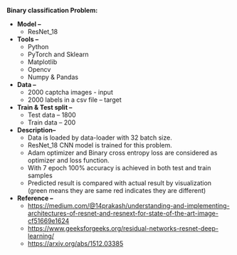 <p><strong>Binary classification Problem:</strong></p>
<ul>
<li><strong>Model &ndash; </strong>
<ul>
<li>ResNet_18</li>
</ul>
</li>
<li><strong>Tools &ndash; </strong>
<ul>
<li>Python</li>
<li>PyTorch and Sklearn</li>
<li>Matplotlib</li>
<li>Opencv</li>
<li>Numpy & Pandas</li>
</ul>
</li>
<li><strong>Data &ndash; </strong>
<ul>
<li>2000 captcha images - input</li>
<li>2000 labels in a csv file &ndash; target</li>
</ul>
</li>
<li><strong>Train &amp; Test split &ndash;</strong>
<ul>
<li>Test data &ndash; 1800</li>
<li>Train data &ndash; 200</li>
</ul>
</li>
<li><strong>Description&ndash; </strong>
<ul>
<li>Data is loaded by data-loader with 32 batch size.</li>
<li>ResNet_18 CNN model is trained for this problem.</li>
<li>Adam optimizer and Binary cross entropy loss are considered as optimizer and loss function.</li>
<li>With 7 epoch 100% accuracy is achieved in both test and train samples</li>
<li>Predicted result is compared with actual result by visualization (green means they are same red indicates they are different)</li>
</ul>
</li>
<li><strong>Reference &ndash; </strong>
<ul>
<li><a href="https://medium.com/@14prakash/understanding-and-implementing-architectures-of-resnet-and-resnext-for-state-of-the-art-image-cf51669e1624">https://medium.com/@14prakash/understanding-and-implementing-architectures-of-resnet-and-resnext-for-state-of-the-art-image-cf51669e1624</a></li>
<li><a href="https://www.geeksforgeeks.org/residual-networks-resnet-deep-learning/">https://www.geeksforgeeks.org/residual-networks-resnet-deep-learning/</a></li>
<li><a href="https://arxiv.org/abs/1512.03385">https://arxiv.org/abs/1512.03385</a></li>
</ul>
</li>
</ul>
